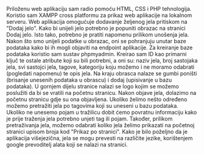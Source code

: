 Priloženu web aplikaciju sam radio pomoću HTML, CSS i PHP tehnologija. Koristio sam XAMPP cross platformu za prikaz
web aplikacije na lokalnom serveru. Web aplikacija omogućuje dodavanje željenog jela pritiskom na "Dodaj jelo".
Kako bi unijeli jelo potrebno je popuniti obrazac na stranici Dodaj jelo. Isto tako, potrebno je pratiti napomenu prilikom
unošenja jela. Nakon što smo unijeli podatke u obrazac, oni se pohranjuju unutar baze podataka kako bi ih mogli objaviti na endpoint aplikacije. 
Za kreiranje baze podataka koristio sam sustav phpmyadmin. Kreirao sam ID kao primarni ključ te ostale atribute koji su bili potrebni, a oni su:
naziv jela, broj sastojaka jela, svi sastojci jela, tagove, kategoriju koju možemo i ne moramo odabrati (pogledati napomenu) te opis jela. Na kraju obrasca
nalaze se gumbi poništi (brisanje unesenih podataka u obrascu) i dodaj (upisivanje u bazu podataka). U gornjem dijelu stranice nalazi se logo kojim se
možemo poslužiti da bi se vratili na početnu stranicu. Nakon objave jela, dolazimo na početnu stranicu gdje su ona objavljena. Ukoliko želimo nešto određeno
možemo pretražiti jela po tagovima koji su uneseni u bazu podataka. Ukoliko ne unesemo pojam u tražilicu dobit ćemo povratnu informaciju kako je prije traženja jela
potrebno unjeti tag ili pojam. Također, prilikom pretraživanja jela, možemo odabrati koliko jela želimo prikazati na početnoj stranici upisom broja kod "Prikaz po stranici".
Kako je bilo poželjno da je aplikacija višejezična, jela se mogu prevesti na različite jezike, korištenjem google prevoditelj alata koji se nalazi na stranici. 
